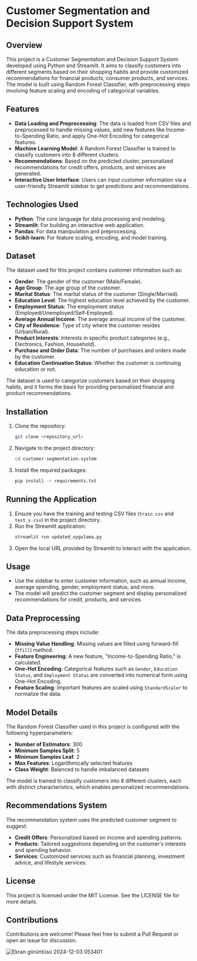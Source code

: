 # Customer Segmentation and Decision Support System

## Overview

This project is a Customer Segmentation and Decision Support System developed using Python and Streamlit. It aims to classify customers into different segments based on their shopping habits and provide customized recommendations for financial products, consumer products, and services. The model is built using Random Forest Classifier, with preprocessing steps involving feature scaling and encoding of categorical variables.

## Features

- **Data Loading and Preprocessing**: The data is loaded from CSV files and preprocessed to handle missing values, add new features like Income-to-Spending Ratio, and apply One-Hot Encoding for categorical features.
- **Machine Learning Model**: A Random Forest Classifier is trained to classify customers into 8 different clusters.
- **Recommendations**: Based on the predicted cluster, personalized recommendations for credit offers, products, and services are generated.
- **Interactive User Interface**: Users can input customer information via a user-friendly Streamlit sidebar to get predictions and recommendations.

## Technologies Used

- **Python**: The core language for data processing and modeling.
- **Streamlit**: For building an interactive web application.
- **Pandas**: For data manipulation and preprocessing.
- **Scikit-learn**: For feature scaling, encoding, and model training.

## Dataset

The dataset used for this project contains customer information such as:
- **Gender**: The gender of the customer (Male/Female).
- **Age Group**: The age group of the customer.
- **Marital Status**: The marital status of the customer (Single/Married).
- **Education Level**: The highest education level achieved by the customer.
- **Employment Status**: The employment status (Employed/Unemployed/Self-Employed).
- **Average Annual Income**: The average annual income of the customer.
- **City of Residence**: Type of city where the customer resides (Urban/Rural).
- **Product Interests**: Interests in specific product categories (e.g., Electronics, Fashion, Household).
- **Purchase and Order Data**: The number of purchases and orders made by the customer.
- **Education Continuation Status**: Whether the customer is continuing education or not.

The dataset is used to categorize customers based on their shopping habits, and it forms the basis for providing personalized financial and product recommendations.

## Installation

1. Clone the repository:
   ```sh
   git clone <repository_url>
   ```

2. Navigate to the project directory:
   ```sh
   cd customer-segmentation-system
   ```

3. Install the required packages:
   ```sh
   pip install -r requirements.txt
   ```

## Running the Application

1. Ensure you have the training and testing CSV files (`train.csv` and `test_x.csv`) in the project directory.
2. Run the Streamlit application:
   ```sh
   streamlit run updated_uygulama.py
   ```
3. Open the local URL provided by Streamlit to interact with the application.

## Usage

- Use the sidebar to enter customer information, such as annual income, average spending, gender, employment status, and more.
- The model will predict the customer segment and display personalized recommendations for credit, products, and services.

## Data Preprocessing

The data preprocessing steps include:
- **Missing Value Handling**: Missing values are filled using forward-fill (`ffill`) method.
- **Feature Engineering**: A new feature, "Income-to-Spending Ratio," is calculated.
- **One-Hot Encoding**: Categorical features such as `Gender`, `Education Status`, and `Employment Status` are converted into numerical form using One-Hot Encoding.
- **Feature Scaling**: Important features are scaled using `StandardScaler` to normalize the data.

## Model Details

The Random Forest Classifier used in this project is configured with the following hyperparameters:
- **Number of Estimators**: 300
- **Minimum Samples Split**: 5
- **Minimum Samples Leaf**: 2
- **Max Features**: Logarithmically selected features
- **Class Weight**: Balanced to handle imbalanced datasets

The model is trained to classify customers into 8 different clusters, each with distinct characteristics, which enables personalized recommendations.

## Recommendations System

The recommendation system uses the predicted customer segment to suggest:
- **Credit Offers**: Personalized based on income and spending patterns.
- **Products**: Tailored suggestions depending on the customer's interests and spending behavior.
- **Services**: Customized services such as financial planning, investment advice, and lifestyle services.

## License

This project is licensed under the MIT License. See the LICENSE file for more details.

## Contributions

Contributions are welcome! Please feel free to submit a Pull Request or open an issue for discussion.


![Ekran görüntüsü 2024-12-03 053401](https://github.com/user-attachments/assets/7f793322-4ec8-494c-af08-95d2aae79150)

